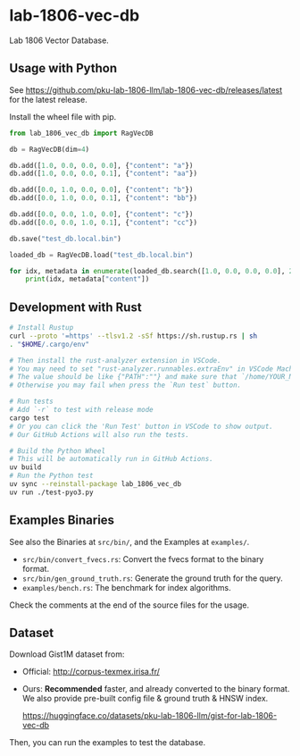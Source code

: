 # lab-1806-vec-db

Lab 1806 Vector Database.

## Usage with Python

See <https://github.com/pku-lab-1806-llm/lab-1806-vec-db/releases/latest> for the latest release.

Install the wheel file with pip.

```py
from lab_1806_vec_db import RagVecDB

db = RagVecDB(dim=4)

db.add([1.0, 0.0, 0.0, 0.0], {"content": "a"})
db.add([1.0, 0.0, 0.0, 0.1], {"content": "aa"})

db.add([0.0, 1.0, 0.0, 0.0], {"content": "b"})
db.add([0.0, 1.0, 0.0, 0.1], {"content": "bb"})

db.add([0.0, 0.0, 1.0, 0.0], {"content": "c"})
db.add([0.0, 0.0, 1.0, 0.1], {"content": "cc"})

db.save("test_db.local.bin")

loaded_db = RagVecDB.load("test_db.local.bin")

for idx, metadata in enumerate(loaded_db.search([1.0, 0.0, 0.0, 0.0], 2)):
    print(idx, metadata["content"])
```

## Development with Rust

```bash
# Install Rustup
curl --proto '=https' --tlsv1.2 -sSf https://sh.rustup.rs | sh
. "$HOME/.cargo/env"

# Then install the rust-analyzer extension in VSCode.
# You may need to set "rust-analyzer.runnables.extraEnv" in VSCode Machine settings.
# The value should be like {"PATH":""} and make sure that `/home/YOUR_NAME/.cargo/bin` is in it.
# Otherwise you may fail when press the `Run test` button.

# Run tests
# Add `-r` to test with release mode
cargo test
# Or you can click the 'Run Test' button in VSCode to show output.
# Our GitHub Actions will also run the tests.

# Build the Python Wheel
# This will be automatically run in GitHub Actions.
uv build
# Run the Python test
uv sync --reinstall-package lab_1806_vec_db
uv run ./test-pyo3.py
```

## Examples Binaries

See also the Binaries at `src/bin/`, and the Examples at `examples/`.

- `src/bin/convert_fvecs.rs`: Convert the fvecs format to the binary format.
- `src/bin/gen_ground_truth.rs`: Generate the ground truth for the query.
- `examples/bench.rs`: The benchmark for index algorithms.

Check the comments at the end of the source files for the usage.

## Dataset

Download Gist1M dataset from:

- Official: <http://corpus-texmex.irisa.fr/>
- Ours: **Recommended** faster, and already converted to the binary format. We also provide pre-built config file & ground truth & HNSW index.

  <https://huggingface.co/datasets/pku-lab-1806-llm/gist-for-lab-1806-vec-db>

Then, you can run the examples to test the database.

